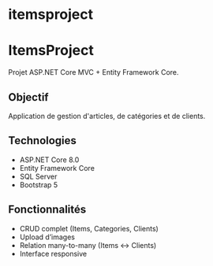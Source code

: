 # itemsproject
# ItemsProject

Projet ASP.NET Core MVC + Entity Framework Core.

## Objectif
Application de gestion d'articles, de catégories et de clients.

## Technologies
- ASP.NET Core 8.0
- Entity Framework Core
- SQL Server 
- Bootstrap 5

## Fonctionnalités
- CRUD complet (Items, Categories, Clients)
- Upload d’images
- Relation many-to-many (Items ↔ Clients)
- Interface responsive


